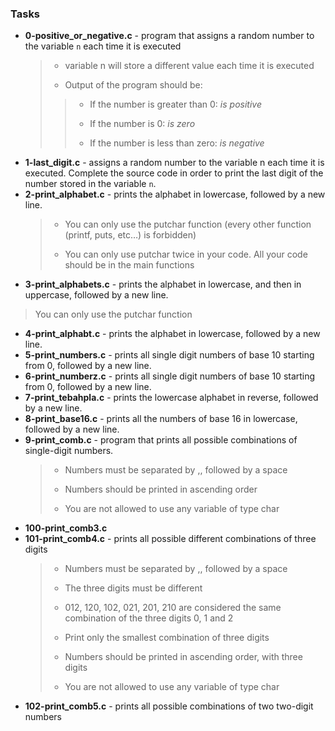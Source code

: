 ### Tasks
* **0-positive_or_negative.c** - program that assigns a random number to the variable `n` each time it is executed
   > - variable n will store a different value each time it is executed
   >
   > * Output of the program should be:
   >> * If the number is greater than 0: *is positive*
   >> - If the number is 0: *is zero*
   >> * If the number is less than zero: *is negative*
* **1-last_digit.c** - assigns a random number to the variable n each time it is executed. Complete the source code in order to print the last digit of the number stored in the variable `n`.
* **2-print_alphabet.c** - prints the alphabet in lowercase, followed by a new line.
    > * You can only use the putchar function (every other function (printf, puts, etc…) is forbidden)
    >
    > - You can only use putchar twice in your code. All your code should be in the main functions
* **3-print_alphabets.c** - prints the alphabet in lowercase, and then in uppercase, followed by a new line.
 > You can only use the putchar function 
* **4-print_alphabt.c** - prints the alphabet in lowercase, followed by a new line.
* **5-print_numbers.c** - prints all single digit numbers of base 10 starting from 0, followed by a new line.
* **6-print_numberz.c** - prints all single digit numbers of base 10 starting from 0, followed by a new line.
* **7-print_tebahpla.c** - prints the lowercase alphabet in reverse, followed by a new line.
* **8-print_base16.c** - prints all the numbers of base 16 in lowercase, followed by a new line.
* **9-print_comb.c** - program that prints all possible combinations of single-digit numbers.
    > * Numbers must be separated by ,, followed by a space
    >
    > - Numbers should be printed in ascending order
    >
    > * You are not allowed to use any variable of type char
* **100-print_comb3.c** 
* **101-print_comb4.c**  -  prints all possible different combinations of three digits
    > * Numbers must be separated by ,, followed by a space
    > 
    > - The three digits must be different
    > 
    > * 012, 120, 102, 021, 201, 210 are considered the same combination of the three digits 0, 1 and 2
    > 
    > - Print only the smallest combination of three digits
    > 
    > * Numbers should be printed in ascending order, with three digits
    >
    > - You are not allowed to use any variable of type char
* **102-print_comb5.c**  - prints all possible combinations of two two-digit numbers 